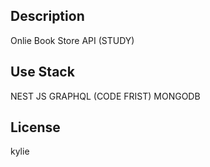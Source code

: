 ## Description

Onlie Book Store API (STUDY)

## Use Stack

NEST JS
GRAPHQL (CODE FRIST)
MONGODB

## License

kylie
